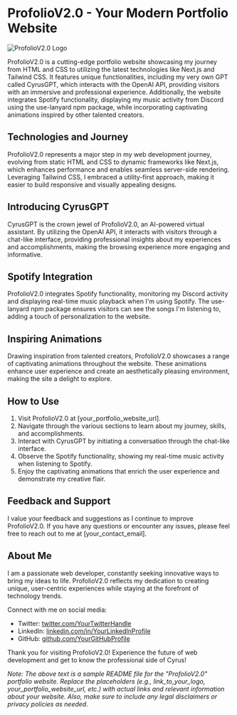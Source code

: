 # ProfolioV2.0 - Your Modern Portfolio Website

![ProfolioV2.0 Logo](link_to_your_logo.png)

ProfolioV2.0 is a cutting-edge portfolio website showcasing my journey from HTML and CSS to utilizing the latest technologies like Next.js and Tailwind CSS. It features unique functionalities, including my very own GPT called CyrusGPT, which interacts with the OpenAI API, providing visitors with an immersive and professional experience. Additionally, the website integrates Spotify functionality, displaying my music activity from Discord using the use-lanyard npm package, while incorporating captivating animations inspired by other talented creators.

## Technologies and Journey

ProfolioV2.0 represents a major step in my web development journey, evolving from static HTML and CSS to dynamic frameworks like Next.js, which enhances performance and enables seamless server-side rendering. Leveraging Tailwind CSS, I embraced a utility-first approach, making it easier to build responsive and visually appealing designs.

## Introducing CyrusGPT

CyrusGPT is the crown jewel of ProfolioV2.0, an AI-powered virtual assistant. By utilizing the OpenAI API, it interacts with visitors through a chat-like interface, providing professional insights about my experiences and accomplishments, making the browsing experience more engaging and informative.

## Spotify Integration

ProfolioV2.0 integrates Spotify functionality, monitoring my Discord activity and displaying real-time music playback when I'm using Spotify. The use-lanyard npm package ensures visitors can see the songs I'm listening to, adding a touch of personalization to the website.

## Inspiring Animations

Drawing inspiration from talented creators, ProfolioV2.0 showcases a range of captivating animations throughout the website. These animations enhance user experience and create an aesthetically pleasing environment, making the site a delight to explore.

## How to Use

1. Visit ProfolioV2.0 at [your_portfolio_website_url].
2. Navigate through the various sections to learn about my journey, skills, and accomplishments.
3. Interact with CyrusGPT by initiating a conversation through the chat-like interface.
4. Observe the Spotify functionality, showing my real-time music activity when listening to Spotify.
5. Enjoy the captivating animations that enrich the user experience and demonstrate my creative flair.

## Feedback and Support

I value your feedback and suggestions as I continue to improve ProfolioV2.0. If you have any questions or encounter any issues, please feel free to reach out to me at [your_contact_email].

## About Me

I am a passionate web developer, constantly seeking innovative ways to bring my ideas to life. ProfolioV2.0 reflects my dedication to creating unique, user-centric experiences while staying at the forefront of technology trends.

Connect with me on social media:

- Twitter: [twitter.com/YourTwitterHandle](link_to_your_twitter)
- LinkedIn: [linkedin.com/in/YourLinkedInProfile](link_to_your_linkedin)
- GitHub: [github.com/YourGitHubProfile](link_to_your_github)

Thank you for visiting ProfolioV2.0! Experience the future of web development and get to know the professional side of Cyrus!

*Note: The above text is a sample README file for the "ProfolioV2.0" portfolio website. Replace the placeholders (e.g., link_to_your_logo, your_portfolio_website_url, etc.) with actual links and relevant information about your website. Also, make sure to include any legal disclaimers or privacy policies as needed.*
